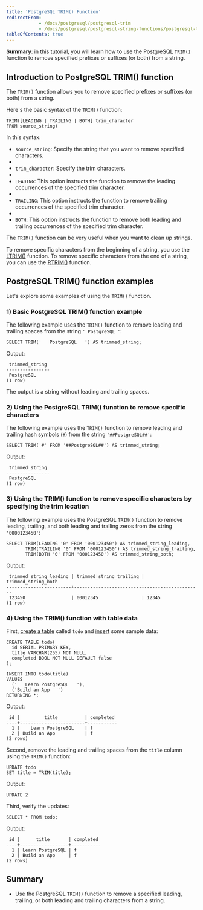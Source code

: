 ```yaml
---
title: 'PostgreSQL TRIM() Function'
redirectFrom:
            - /docs/postgresql/postgresql-trim 
            - /docs/postgresql/postgresql-string-functions/postgresql-trim-function/
tableOfContents: true
---
```



**Summary**: in this tutorial, you will learn how to use the PostgreSQL `TRIM()` function to remove specified prefixes or suffixes (or both) from a string.

## Introduction to PostgreSQL TRIM() function

The `TRIM()` function allows you to remove specified prefixes or suffixes (or both) from a string.

Here's the basic syntax of the `TRIM()` function:

```
TRIM([LEADING | TRAILING | BOTH] trim_character
FROM source_string)
```

In this syntax:

- `source_string`: Specify the string that you want to remove specified characters.
-
- `trim_character`: Specify the trim characters.
-
- `LEADING`: This option instructs the function to remove the leading occurrences of the specified trim character.
-
- `TRAILING`: This option instructs the function to remove trailing occurrences of the specified trim character.
-
- `BOTH`: This option instructs the function to remove both leading and trailing occurrences of the specified trim character.

The `TRIM()` function can be very useful when you want to clean up strings.

To remove specific characters from the beginning of a string, you use the [LTRIM()](/docs/postgresql/postgresql-string-functions/postgresql-ltrim) function. To remove specific characters from the end of a string, you can use the [RTRIM()](https://www.postgresqltutorial.com/postgresql-string-functions/postgresql-rtrim/) function.

## PostgreSQL TRIM() function examples

Let's explore some examples of using the `TRIM()` function.

### 1) Basic PostgreSQL TRIM() function example

The following example uses the `TRIM()` function to remove leading and trailing spaces from the string `' PostgreSQL '`:

```
SELECT TRIM('   PostgreSQL   ') AS trimmed_string;
```

Output:

```
 trimmed_string
----------------
 PostgreSQL
(1 row)
```

The output is a string without leading and trailing spaces.

### 2) Using the PostgreSQL TRIM() function to remove specific characters

The following example uses the `TRIM()` function to remove leading and trailing hash symbols (`#`) from the string `'##PostgreSQL##'`:

```
SELECT TRIM('#' FROM '##PostgreSQL##') AS trimmed_string;
```

Output:

```
 trimmed_string
----------------
 PostgreSQL
(1 row)
```

### 3) Using the TRIM() function to remove specific characters by specifying the trim location

The following example uses the PostgreSQL `TRIM()` function to remove leading, trailing, and both leading and trailing zeros from the string `'0000123450'`:

```
SELECT TRIM(LEADING '0' FROM '000123450') AS trimmed_string_leading,
       TRIM(TRAILING '0' FROM '000123450') AS trimmed_string_trailing,
       TRIM(BOTH '0' FROM '000123450') AS trimmed_string_both;
```

Output:

```
 trimmed_string_leading | trimmed_string_trailing | trimmed_string_both
------------------------+-------------------------+---------------------
 123450                 | 00012345                | 12345
(1 row)
```

### 4) Using the TRIM() function with table data

First, [create a table](/docs/postgresql/postgresql-create-table) called `todo` and [insert](https://www.postgresqltutorial.com/postgresql-tutorial/postgresql-insert) some sample data:

```
CREATE TABLE todo(
  id SERIAL PRIMARY KEY,
  title VARCHAR(255) NOT NULL,
  completed BOOL NOT NULL DEFAULT false
);

INSERT INTO todo(title)
VALUES
  ('   Learn PostgreSQL   '),
  ('Build an App   ')
RETURNING *;
```

Output:

```
 id |         title          | completed
----+------------------------+-----------
  1 |    Learn PostgreSQL    | f
  2 | Build an App           | f
(2 rows)
```

Second, remove the leading and trailing spaces from the `title` column using the `TRIM()` function:

```
UPDATE todo
SET title = TRIM(title);
```

Output:

```
UPDATE 2
```

Third, verify the updates:

```
SELECT * FROM todo;
```

Output:

```
 id |      title       | completed
----+------------------+-----------
  1 | Learn PostgreSQL | f
  2 | Build an App     | f
(2 rows)
```

## Summary

- Use the PostgreSQL `TRIM()` function to remove a specified leading, trailing, or both leading and trailing characters from a string.
